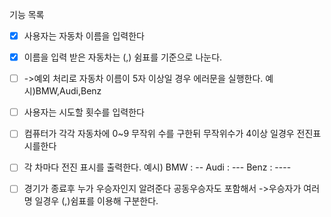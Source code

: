 기능 목록
- [x] 사용자는 자동차 이름을 입력한다
    

- [x] 이름을 입력 받은 자동차는 (,) 쉼표를 기준으로 나눈다.
- [ ] ->예외 처리로 자동차 이름이 5자 이상일 경우 에러문을 실행한다.
    예시)BMW,Audi,Benz

- [ ] 사용자는 시도할 횟수를 입력한다

- [ ] 컴퓨터가 각각 자동차에 0~9 무작위 수를 구한뒤 무작위수가 4이상 일경우 전진표시를한다

- [ ] 각 차마다 전진 표시를 출력한다.
    예시)
    BMW : --
    Audi : ---
    Benz : ----

- [ ] 경기가 종료후 누가 우승자인지 알려준다 공동우승자도 포함해서
     ->우승자가 여러명 일경우 (,)쉼표를 이용해 구분한다.  


